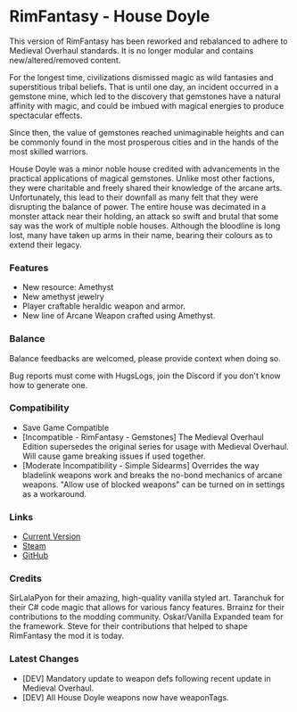 # RimFantasy - House Doyle
This version of RimFantasy has been reworked and rebalanced to adhere to Medieval Overhaul standards. It is no longer modular and contains new/altered/removed content.


For the longest time, civilizations dismissed magic as wild fantasies and superstitious tribal beliefs. That is until one day, an incident occurred in a gemstone mine, which led to the discovery that gemstones have a natural affinity with magic, and could be imbued with magical energies to produce spectacular effects.

Since then, the value of gemstones reached unimaginable heights and can be commonly found in the most prosperous cities and in the hands of the most skilled warriors.

House Doyle was a minor noble house credited with advancements in the practical applications of magical gemstones. Unlike most other factions, they were charitable and freely shared their knowledge of the arcane arts. Unfortunately, this lead to their downfall as many felt that they were disrupting the balance of power. The entire house was decimated in a monster attack near their holding, an attack so swift and brutal that some say was the work of multiple noble houses. Although the bloodline is long lost, many have taken up arms in their name, bearing their colours as to extend their legacy.

### Features

- New resource: Amethyst
- New amethyst jewelry
- Player craftable heraldic weapon and armor.
- New line of Arcane Weapon crafted using Amethyst.

### Balance

Balance feedbacks are welcomed, please provide context when doing so.

Bug reports must come with HugsLogs, join the Discord if you don't know how to generate one.

### Compatibility

- Save Game Compatible
- [Incompatible - RimFantasy - Gemstones] The Medieval Overhaul Edition supersedes the original series for usage with Medieval Overhaul. Will cause game breaking issues if used together.
- [Moderate Incompatibility - Simple Sidearms] Overrides the way bladelink weapons work and breaks the no-bond mechanics of arcane weapons. "Allow use of blocked weapons" can be turned on in settings as a workaround.

### Links

- [Current Version](https://github.com/Sierra0001/RimFantasy---House-Doyle/releases/tag/v1.2.1)
- [Steam](https://steamcommunity.com/sharedfiles/filedetails/?id=0000000000)
- [GitHub](https://github.com/Sierra0001/RimFantasy---House-Doyle)

### Credits

SirLalaPyon for their amazing, high-quality vanilla styled art.
Taranchuk for their C# code magic that allows for various fancy features.
Brrainz for their contributions to the modding community.
Oskar/Vanilla Expanded team for the framework.
Steve for their contributions that helped to shape RimFantasy the mod it is today.

### Latest Changes
- [DEV] Mandatory update to weapon defs following recent update in Medieval Overhaul.
- [DEV] All House Doyle weapons now have weaponTags.
